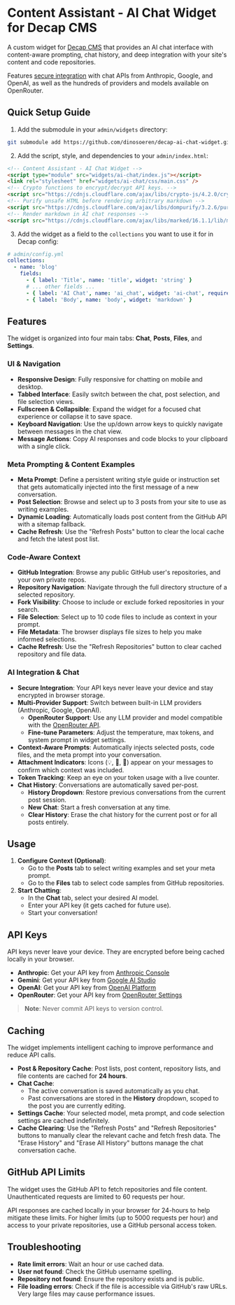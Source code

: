 # Content Assistant - AI Chat Widget for Decap CMS

A custom widget for [Decap CMS](https://decapcms.org/) that provides an AI chat interface with content-aware prompting, chat history, and deep integration with your site's content and code repositories.

Features [secure integration](#ai-integration--chat) with chat APIs from Anthropic, Google, and OpenAI, as well as the hundreds of providers and models available on OpenRouter.

## Quick Setup Guide

1. Add the submodule in your `admin/widgets` directory:

```bash
git submodule add https://github.com/dinosoeren/decap-ai-chat-widget.git static/admin/widgets/ai-chat/
```

2. Add the script, style, and dependencies to your `admin/index.html`:

```html
<!-- Content Assistant - AI Chat Widget -->
<script type="module" src="widgets/ai-chat/index.js"></script>
<link rel="stylesheet" href="widgets/ai-chat/css/main.css" />
<!-- Crypto functions to encrypt/decrypt API keys. -->
<script src="https://cdnjs.cloudflare.com/ajax/libs/crypto-js/4.2.0/crypto-js.min.js" integrity="sha512-a+SUDuwNzXDvz4XrIcXHuCf089/iJAoN4lmrXJg18XnduKK6YlDHNRalv4yd1N40OKI80tFidF+rqTFKGPoWFQ==" crossorigin="anonymous" referrerpolicy="no-referrer"></script>
<!-- Purify unsafe HTML before rendering arbitrary markdown -->
<script src="https://cdnjs.cloudflare.com/ajax/libs/dompurify/3.2.6/purify.min.js" integrity="sha512-YlctBG9PGZIhh9keoqI3eZkQM9T8QUbiBi7qNYAO/TUEo8jqWX5pLp5+x1cKRQDRzJ/lyGyJ9WUVNIRduxIIFw==" crossorigin="anonymous" referrerpolicy="no-referrer"></script>
<!-- Render markdown in AI chat responses -->
<script src="https://cdnjs.cloudflare.com/ajax/libs/marked/16.1.1/lib/marked.umd.min.js" integrity="sha512-Y+X2CTquZ2g4C2RCgqXQgLJV4I9r2v1CNfOyMj9AXvoQic71ClH4BYjBQl3zZYJu+VRfn+BGz7+GQ3Tu5/f7/A==" crossorigin="anonymous" referrerpolicy="no-referrer"></script>
```

3. Add the widget as a field to the `collections` you want to use it for in Decap config:

```yaml
# admin/config.yml
collections:
  - name: 'blog'
    fields:
      - { label: 'Title', name: 'title', widget: 'string' }
      # ... other fields ...
      - { label: 'AI Chat', name: 'ai_chat', widget: 'ai-chat', required: false }
      - { label: 'Body', name: 'body', widget: 'markdown' }
```

## Features

The widget is organized into four main tabs: **Chat**, **Posts**, **Files**, and **Settings**.

### UI & Navigation

- **Responsive Design**: Fully responsive for chatting on mobile and desktop.
- **Tabbed Interface**: Easily switch between the chat, post selection, and file selection views.
- **Fullscreen & Collapsible**: Expand the widget for a focused chat experience or collapse it to save space.
- **Keyboard Navigation**: Use the up/down arrow keys to quickly navigate between messages in the chat view.
- **Message Actions**: Copy AI responses and code blocks to your clipboard with a single click.

### Meta Prompting & Content Examples

- **Meta Prompt**: Define a persistent writing style guide or instruction set that gets automatically injected into the first message of a new conversation.
- **Post Selection**: Browse and select up to 3 posts from your site to use as writing examples.
- **Dynamic Loading**: Automatically loads post content from the GitHub API with a sitemap fallback.
- **Cache Refresh**: Use the "Refresh Posts" button to clear the local cache and fetch the latest post list.

### Code-Aware Context

- **GitHub Integration**: Browse any public GitHub user's repositories, and your own private repos.
- **Repository Navigation**: Navigate through the full directory structure of a selected repository.
- **Fork Visibility**: Choose to include or exclude forked repositories in your search.
- **File Selection**: Select up to 10 code files to include as context in your prompt.
- **File Metadata**: The browser displays file sizes to help you make informed selections.
- **Cache Refresh**: Use the "Refresh Repositories" button to clear cached repository and file data.

### AI Integration & Chat

- **Secure Integration**: Your API keys never leave your device and stay encrypted in browser storage.
- **Multi-Provider Support**: Switch between built-in LLM providers (Anthropic, Google, OpenAI).
  - **OpenRouter Support**: Use any LLM provider and model compatible with the [OpenRouter API](https://openrouter.ai/models).
  - **Fine-tune Parameters**: Adjust the temperature, max tokens, and system prompt in widget settings.
- **Context-Aware Prompts**: Automatically injects selected posts, code files, and the meta prompt into your conversation.
- **Attachment Indicators**: Icons (💡, 📄, 📂) appear on your messages to confirm which context was included.
- **Token Tracking**: Keep an eye on your token usage with a live counter.
- **Chat History**: Conversations are automatically saved per-post.
  - **History Dropdown**: Restore previous conversations from the current post session.
  - **New Chat**: Start a fresh conversation at any time.
  - **Clear History**: Erase the chat history for the current post or for all posts entirely.

## Usage

1.  **Configure Context (Optional)**:
    - Go to the **Posts** tab to select writing examples and set your meta prompt.
    - Go to the **Files** tab to select code samples from GitHub repositories.
2.  **Start Chatting**:
    - In the **Chat** tab, select your desired AI model.
    - Enter your API key (it gets cached for future use).
    - Start your conversation!

## API Keys

API keys never leave your device. They are encrypted before being cached locally in your browser.

- **Anthropic**: Get your API key from [Anthropic Console](https://console.anthropic.com/settings/keys)
- **Gemini**: Get your API key from [Google AI Studio](https://makersuite.google.com/app/apikey)
- **OpenAI**: Get your API key from [OpenAI Platform](https://platform.openai.com/api-keys)
- **OpenRouter**: Get your API key from [OpenRouter Settings](https://openrouter.ai/settings/keys)

> **Note**: Never commit API keys to version control.

## Caching

The widget implements intelligent caching to improve performance and reduce API calls.

- **Post & Repository Cache**: Post lists, post content, repository lists, and file contents are cached for **24 hours**.
- **Chat Cache**:
  - The active conversation is saved automatically as you chat.
  - Past conversations are stored in the **History** dropdown, scoped to the post you are currently editing.
- **Settings Cache**: Your selected model, meta prompt, and code selection settings are cached indefinitely.
- **Cache Clearing**: Use the "Refresh Posts" and "Refresh Repositories" buttons to manually clear the relevant cache and fetch fresh data. The "Erase History" and "Erase All History" buttons manage the chat conversation cache.

## GitHub API Limits

The widget uses the GitHub API to fetch repositories and file content. Unauthenticated requests are limited to 60 requests per hour.

API responses are cached locally in your browser for 24-hours to help mitigate these limits. For higher limits (up to 5000 requests per hour) and access to your private repositories, use a GitHub personal access token.

## Troubleshooting

- **Rate limit errors**: Wait an hour or use cached data.
- **User not found**: Check the GitHub username spelling.
- **Repository not found**: Ensure the repository exists and is public.
- **File loading errors**: Check if the file is accessible via GitHub's raw URLs. Very large files may cause performance issues.
